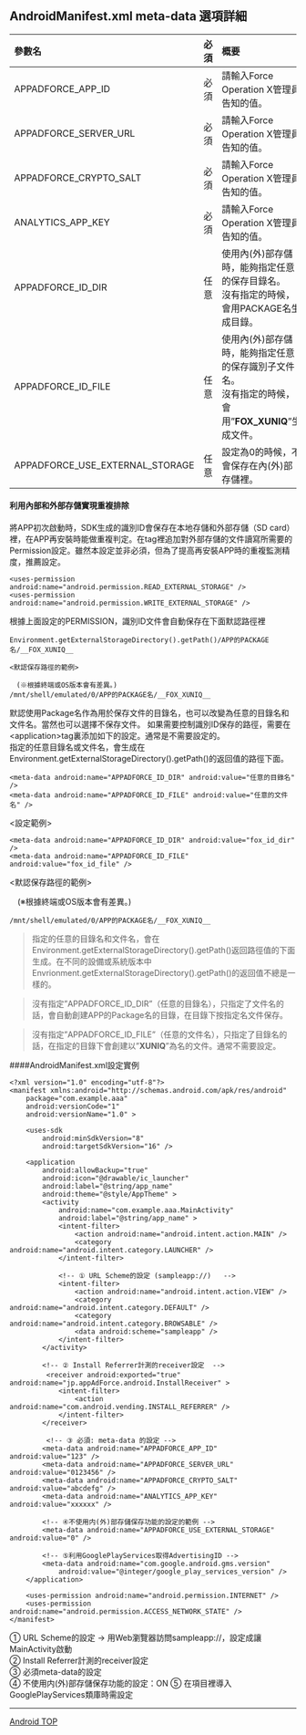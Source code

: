 ## AndroidManifest.xml meta-data 選項詳細

|參數名|必須|概要|
|:------|:------|:------|
|APPADFORCE_APP_ID|必須|請輸入Force Operation X管理員告知的值。|
|APPADFORCE_SERVER_URL|必須|請輸入Force Operation X管理員告知的值。|
|APPADFORCE_CRYPTO_SALT|必須|請輸入Force Operation X管理員告知的值。|
|ANALYTICS_APP_KEY|必須|請輸入Force Operation X管理員告知的值。|
|APPADFORCE_ID_DIR|任意|使用內(外)部存儲時，能夠指定任意的保存目錄名。<br>沒有指定的時候，會用PACKAGE名生成目錄。|
|APPADFORCE_ID_FILE|任意|使用內(外)部存儲時，能夠指定任意的保存識別子文件名。<br>沒有指定的時候，會用”__FOX_XUNIQ__”生成文件。|
|APPADFORCE_USE_EXTERNAL_STORAGE|任意|設定為0的時候，不會保存在內(外)部存儲裡。|

#### 利用內部和外部存儲實現重複排除

將APP初次啟動時，SDK生成的識別ID會保存在本地存儲和外部存儲（SD card）裡，在APP再安裝時能做重複判定。在<manifest>tag裡追加對外部存儲的文件讀寫所需要的Permission設定。雖然本設定並非必須，但為了提高再安裝APP時的重複監測精度，推薦設定。

	<uses-permission android:name="android.permission.READ_EXTERNAL_STORAGE" />	<uses-permission android:name="android.permission.WRITE_EXTERNAL_STORAGE" />根據上面設定的PERMISSION，識別ID文件會自動保存在下面默認路徑裡
	Environment.getExternalStorageDirectory().getPath()/APP的PACKAGE名/__FOX_XUNIQ__
	<默認保存路徑的範例>	　(※根據終端或OS版本會有差異。)
	/mnt/shell/emulated/0/APP的PACKAGE名/__FOX_XUNIQ__

默認使用Package名作為用於保存文件的目錄名，也可以改變為任意的目錄名和文件名。當然也可以選擇不保存文件。
如果需要控制識別ID保存的路徑，需要在&lt;application&gt;tag裏添加如下的設定。通常是不需要設定的。<br>
指定的任意目錄名或文件名，會生成在Environment.getExternalStorageDirectory().getPath()的返回值的路徑下面。


	<meta-data android:name="APPADFORCE_ID_DIR" android:value="任意的目錄名" />
	<meta-data android:name="APPADFORCE_ID_FILE" android:value="任意的文件名" />

<設定範例>

	<meta-data android:name="APPADFORCE_ID_DIR" android:value="fox_id_dir" />
	<meta-data android:name="APPADFORCE_ID_FILE" android:value="fox_id_file" />

<默認保存路徑的範例>

　(※根據終端或OS版本會有差異。)

	/mnt/shell/emulated/0/APP的PACKAGE名/__FOX_XUNIQ__

> 指定的任意的目錄名和文件名，會在Environment.getExternalStorageDirectory().getPath()返回路徑值的下面生成。在不同的設備或系統版本中Envrionment.getExternalStorageDirectory().getPath()的返回值不總是一樣的。<br>

> 沒有指定”APPADFORCE_ID_DIR”（任意的目錄名），只指定了文件名的話，會自動創建APP的Package名的目錄，在目錄下按指定名文件保存。<br>

> 沒有指定”APPADFORCE_ID_FILE”（任意的文件名），只指定了目錄名的話，在指定的目錄下會創建以”__XUNIQ__”為名的文件。通常不需要設定。

####AndroidManifest.xml設定實例

	<?xml version="1.0" encoding="utf-8"?>	<manifest xmlns:android="http://schemas.android.com/apk/res/android"    	package="com.example.aaa"		android:versionCode="1"		android:versionName="1.0" >	    <uses-sdk    	    android:minSdkVersion="8"        	android:targetSdkVersion="16" />	    <application    	    android:allowBackup="true"        	android:icon="@drawable/ic_launcher"	        android:label="@string/app_name"    	    android:theme="@style/AppTheme" >        	<activity            	android:name="com.example.aaa.MainActivity"            	android:label="@string/app_name" >            	<intent-filter>                	<action android:name="android.intent.action.MAIN" />                	<category android:name="android.intent.category.LAUNCHER" />            	</intent-filter>            	<!-- ① URL Scheme的設定 (sampleapp://)   -->	            <intent-filter>    	            <action android:name="android.intent.action.VIEW" />        	        <category android:name="android.intent.category.DEFAULT" />            	    <category android:name="android.intent.category.BROWSABLE" />                	<data android:scheme="sampleapp" />	            </intent-filter>    	    </activity>         	<!-- ② Install Referrer計測的receiver設定  -->	         <receiver android:exported="true"　android:name="jp.appAdForce.android.InstallReceiver" >    	        <intent-filter>        	        <action android:name="com.android.vending.INSTALL_REFERRER" />            	</intent-filter>	        </receiver>    	     <!-- ③ 必須: meta-data 的設定 -->        	<meta-data android:name="APPADFORCE_APP_ID" android:value="123" />	        <meta-data android:name="APPADFORCE_SERVER_URL" android:value="0123456" />    	    <meta-data android:name="APPADFORCE_CRYPTO_SALT" android:value="abcdefg" />        	<meta-data android:name="ANALYTICS_APP_KEY" android:value="xxxxxx" />	        <!-- ④不使用内(外)部存儲保存功能的設定的範例 -->    	    <meta-data android:name="APPADFORCE_USE_EXTERNAL_STORAGE" android:value="0" />
    	    <!-- ⑤利用GooglePlayServices取得AdvertisingID -->
	        <meta-data android:name="com.google.android.gms.version"
				android:value="@integer/google_play_services_version" />    	</application>    	<uses-permission android:name="android.permission.INTERNET" />    	<uses-permission android:name="android.permission.ACCESS_NETWORK_STATE" />	</manifest>①	URL Scheme的設定 → 用Web瀏覽器訪問sampleapp://，設定成讓MainActivity啟動<br>②	Install Referrer計測的receiver設定<br>
③	必須meta-data的設定<br>
④	不使用内(外)部存儲保存功能的設定：ON
⑤	在項目裡導入GooglePlayServices類庫時需設定
---[Android TOP](../README.md)